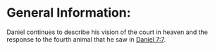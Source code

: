 # General Information:

Daniel continues to describe his vision of the court in heaven and the response to the fourth animal that he saw in [Daniel 7:7](../07/07.md).